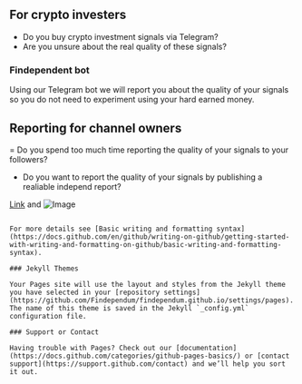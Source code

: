 ## For crypto investers
 - Do you buy crypto investment signals via Telegram?
 - Are you unsure about the real quality of these signals?
 
### Findependent bot
Using our Telegram bot we will report you about the quality of your signals so you do not need to experiment using your hard earned money.
 
## Reporting for channel owners
= Do you spend too much time reporting the quality of your signals to your followers?
- Do you want to report the quality of your signals by publishing a realiable independ report?

[Link](url) and ![Image](src)
```

For more details see [Basic writing and formatting syntax](https://docs.github.com/en/github/writing-on-github/getting-started-with-writing-and-formatting-on-github/basic-writing-and-formatting-syntax).

### Jekyll Themes

Your Pages site will use the layout and styles from the Jekyll theme you have selected in your [repository settings](https://github.com/Findependum/findependum.github.io/settings/pages). The name of this theme is saved in the Jekyll `_config.yml` configuration file.

### Support or Contact

Having trouble with Pages? Check out our [documentation](https://docs.github.com/categories/github-pages-basics/) or [contact support](https://support.github.com/contact) and we’ll help you sort it out.
